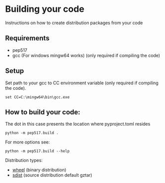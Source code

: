 # Building your code
Instructions on how to create distribution packages from your code

## Requirements
* pep517
* gcc (For windows mingw64 works) (only required if compiling the code)

## Setup

Set path to your gcc to CC environment variable (only required if compiling the code).

    set CC=C:\mingw64\bin\gcc.exe

## How to build your code:

The dot in this case presents the location where pyproject.toml resides

    python -m pep517.build .

For more options see:

    python -m pep517.build --help

Distribution types:
* [wheel](https://wheel.readthedocs.io/en/stable/) (binary distribution)
* [sdist](https://docs.python.org/3.6/distutils/sourcedist.html) (source distribution default gztar)
